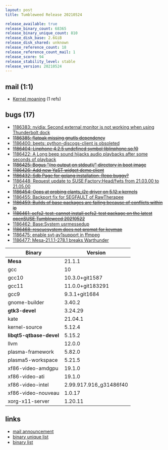 ```yaml
---
layout: post
title: Tumbleweed Release 20210524

release_available: true
release_binary_count: 68365
release_binary_unique_count: 810
release_disk_base: 2.6GiB
release_disk_shared: unknown
release_reference_count: 18
release_reference_count_mail: 1
release_score: 94
release_stability_level: stable
release_version: 20210524
---
```


## mail (1:1)

- [Kernel moaning](https://github.com/boombatower/tumbleweed-review/issues/10) (1 refs)

## bugs (17)

<!--more-->

- [1186383: nvidia: Second external monitor is not working when using Thunderbolt dock](https://bugzilla.opensuse.org/show_bug.cgi?id=1186383)
- ~~[1186385: flatpak missing gnutls dependency](https://bugzilla.opensuse.org/show_bug.cgi?id=1186385)~~
- [1186400: beets: python-discogs-client is obsoleted](https://bugzilla.opensuse.org/show_bug.cgi?id=1186400)
- ~~[1186404: Linphone 4.2.5 undefined symbol liblinphone.so.10](https://bugzilla.opensuse.org/show_bug.cgi?id=1186404)~~
- [1186422: A Long beep sound hijacks audio playbacks after some seconds of playback](https://bugzilla.opensuse.org/show_bug.cgi?id=1186422)
- ~~[1186425: Bogus "(no output on stdout)/" directory in boot image](https://bugzilla.opensuse.org/show_bug.cgi?id=1186425)~~
- ~~[1186426: Add new YaST widget demo client](https://bugzilla.opensuse.org/show_bug.cgi?id=1186426)~~
- ~~[1186432: Sdb Page for golang installation, Repo buggy?](https://bugzilla.opensuse.org/show_bug.cgi?id=1186432)~~
- [1186448: Request update to SUSE:Factory:Head/fwts from 21.03.00 to 21.05.00](https://bugzilla.opensuse.org/show_bug.cgi?id=1186448)
- ~~[1186454: Oops at probing elants_i2c driver on 5.12.x kernels](https://bugzilla.opensuse.org/show_bug.cgi?id=1186454)~~
- [1186455: Backport fix for SEGFAULT of RawTherapee](https://bugzilla.opensuse.org/show_bug.cgi?id=1186455)
- ~~[1186459: Builds of base packages are failing because of conflicts within ip](https://bugzilla.opensuse.org/show_bug.cgi?id=1186459)~~
- ~~[1186461: ocfs2-test: cannot install ocfs2-test package on the latest  openSUSE Tumbleweed 20210522](https://bugzilla.opensuse.org/show_bug.cgi?id=1186461)~~
- [1186462: Base:System usrmessedup](https://bugzilla.opensuse.org/show_bug.cgi?id=1186462)
- ~~[1186468: rescuesystem does not prompt for keymap](https://bugzilla.opensuse.org/show_bug.cgi?id=1186468)~~
- [1186475: enable svt-av1support in ffmpeg](https://bugzilla.opensuse.org/show_bug.cgi?id=1186475)
- [1186477: Mesa-21.1.1-278.1 breaks Warthunder](https://bugzilla.opensuse.org/show_bug.cgi?id=1186477)

Binary | Version
--- | ---
**Mesa** | 21.1.1
gcc | 10
gcc10 | 10.3.0+git1587
gcc11 | 11.0.0+git183291
gcc9 | 9.3.1+git1684
gnome-builder | 3.40.2
**gtk3-devel** | 3.24.29
kate | 21.04.1
kernel-source | 5.12.4
**libqt5-qtbase-devel** | 5.15.2
llvm | 12.0.0
plasma-framework | 5.82.0
plasma5-workspace | 5.21.5
xf86-video-amdgpu | 19.1.0
xf86-video-ati | 19.1.0
xf86-video-intel | 2.99.917.916_g31486f40
xf86-video-nouveau | 1.0.17
xorg-x11-server | 1.20.11

## links

- [mail announcement](https://github.com/boombatower/tumbleweed-review/issues/10)
- [binary unique list](http://download.opensuse.org/history/20210524/rpm.unique.list)
- [binary list](http://download.opensuse.org/history/20210524/rpm.list)
